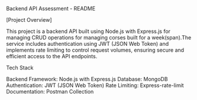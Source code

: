 Backend API Assessment - README

[Project Overview]

This project is a backend API built using Node.js with Express.js for managing CRUD operations for managing corses built for a week(span).The service includes authentication using JWT (JSON Web Token) and implements rate limiting to control request volumes, ensuring secure and efficient access to the API endpoints.

Tech Stack

Backend Framework: Node.js with Express.js
Database: MongoDB
Authentication: JWT (JSON Web Token)
Rate Limiting: Express-rate-limit
Documentation: Postman Collection